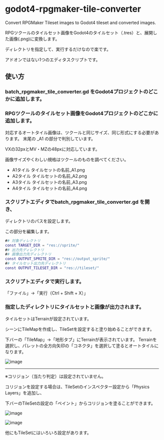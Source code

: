 # godot4-rpgmaker-tile-converter
 Convert RPGMaker Tileset images to Godot4 tileset and converted images.

RPGツクールのタイルセット画像をGodot4のタイルセット（.tres）と、展開した画像(.png)に変換します。

ディレクトリを指定して、実行するだけなので楽です。

アドオンではない1つのエディタスクリプトです。

## 使い方

### batch_rpgmaker_tile_converter.gd をGodot4プロジェクトのどこかに追加します。

### RPGツクールのタイルセット画像をGodot4プロジェクトのどこかに追加します。

対応するオートタイル画像は、ツクールと同じサイズ、同じ形式にする必要があります。
末尾の _A1 の部分で判別しています。

VXの32pxとMV・MZの48pxに対応しています。

画像サイズやくわしい規格はツクールのものを調べてください。

- A1タイル タイルセットの名前_A1.png
- A2タイル タイルセットの名前_A2.png
- A3タイル タイルセットの名前_A3.png
- A4タイル タイルセットの名前_A4.png

### スクリプトエディタでbatch_rpgmaker_tile_converter.gd を開き、
ディレクトリのパスを設定します。

この部分を編集します。

```gd
## 対象ディレクトリ
const TARGET_DIR = "res://sprite/"
## 出力先ディレクトリ
## 画像出力先ディレクトリ
const OUTPUT_SPRITE_DIR = "res://output_sprite/"
## タイルセット出力先ディレクトリ
const OUTPUT_TILESET_DIR = "res://tileset/"
```

### スクリプトエディタで実行します。

「ファイル」→「実行（Ctrl + Shift + X）」

### 指定したディレクトリにタイルセットと画像が出力されます。

タイルセットはTerrainが設定されています。

シーンにTileMapを作成し、TileSetを設定すると塗り始めることができます。

下バーの「TileMap」→「地形タブ」にTerrainが表示されています。
Terrainを選択し、パレットの全方向矢印の「コネクタ」を選択して塗るとオートタイルになります。

![image](https://github.com/folt-a/godot4-rpgmaker-tile-converter/assets/32963227/e2faa23c-8d66-47fd-b76f-290e3e3694f9)

---

※コリジョン（当たり判定）は設定されていません。

コリジョンを設定する場合は、TileSetのインスペクター設定から「Physics Layers」を追加し、

下バーのTileSetの設定の「ペイント」からコリジョンを塗ることができます。

![image](https://github.com/folt-a/godot4-rpgmaker-tile-converter/assets/32963227/a28d585b-5add-49b4-af22-99a44383961d)

![image](https://github.com/folt-a/godot4-rpgmaker-tile-converter/assets/32963227/26d6cdff-594c-4e99-921a-0b5c0462cf5c)

他にもTileSetにはいろいろ設定があります。
